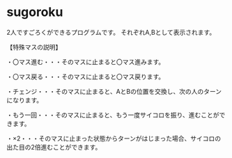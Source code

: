 # sugoroku
2人ですごろくができるプログラムです。
それぞれA,Bとして表示されます。

【特殊マスの説明】

・〇マス進む・・・そのマスに止まると〇マス進みます。

・〇マス戻る・・・そのマスに止まると〇マス戻ります。

・チェンジ・・・そのマスに止まると、AとBの位置を交換し、次の人のターンになります。

・もう一回・・・そのマスに止まると、もう一度サイコロを振り、進むことができます。

・×2・・・そのマスに止まった状態からターンがはじまった場合、サイコロの出た目の2倍進むことができます。

